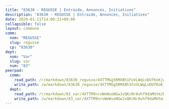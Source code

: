 ```yaml
---
title: "83630 - REGUSSE | Entraide, Annonces, Initiatives"
description: "83630 - REGUSSE | Entraide, Annonces, Initiatives"
date: 2020-01-11T14:09:21+09:00
collapsible: false
layout: commune
comm:
  nom: "REGUSSE"
  slug: regusse
  cp: "83630"
dept:
  nom: "Var"
  slug: var
  num: "83"
peerpad:
  comm:
    read_path: /r/markdown/83630_regusse/4XTTMGg5RMXBh1FoVLWqLnDUfKoKjw7pLrEJGGEgKgK5PAcBv
    write_path: /w/markdown/83630_regusse/4XTTMGg5RMXBh1FoVLWqLnDUfKoKjw7pLrEJGGEgKgK5PAcBv-K3TgTcNkfASyRaEMKn8K7bvyUE1TTzaRmXgYauFMM2h3BpyPs8DUod4jfXut6Z5SRbKgZBDb95XB3298RbVvHeUy99oSHyfWtVp8hV7c5DMUy7NLztLJC8TJowSh1NZ1yPoPuYoe
  dept:
    read_path: /r/markdown/83_var/4XTTM9nrxWeWseNGwJvQKcNrAvhf9daMUtmJFyuTCRVRxiQhJ
    write_path: /w/markdown/83_var/4XTTM9nrxWeWseNGwJvQKcNrAvhf9daMUtmJFyuTCRVRxiQhJ-K3TgTkbV5EeE5ztheh8tn4MGBxq8r8BVQdiSVrn3rAQKUfBUzy1SpnL7kiXYD24VhE1ooCba4S1a12268DXaVL5Dh1W3oDQu8Yj58kjUk3PAVaf4GwZWkisJBFW5Z6TWnf5Ads7a
---
```


